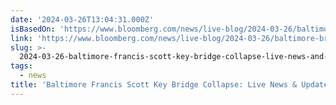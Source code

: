 ```yaml
---
date: '2024-03-26T13:04:31.000Z'
isBasedOn: 'https://www.bloomberg.com/news/live-blog/2024-03-26/baltimore-bridge-collapse'
link: 'https://www.bloomberg.com/news/live-blog/2024-03-26/baltimore-bridge-collapse'
slug: >-
  2024-03-26-baltimore-francis-scott-key-bridge-collapse-live-news-and-updates-bloomber
tags:
  - news
title: 'Baltimore Francis Scott Key Bridge Collapse: Live News & Updates - Bloomber'
---
```


